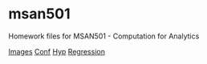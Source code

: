 # msan501
Homework files for MSAN501 - Computation for Analytics

[Images](https://github.com/USF-MSAN-2016/aguimaraesduarte-images)
[Conf](https://github.com/USF-MSAN-2016/aguimaraesduarte-conf)
[Hyp](https://github.com/USF-MSAN-2016/aguimaraesduarte-hyp)
[Regression](https://github.com/USF-MSAN-2016/aguimaraesduarte-regression)
